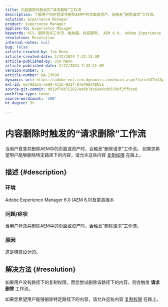 ```yaml
---
title: 内容删除时触发的“请求删除”工作流
description: 了解用户何时登录并删除AEM中的页面或资产，会触发“删除请求”工作流。
solution: Experience Manager
product: Experience Manager
applies-to: Experience Manager
keywords: KCS，删除请求工作流，触发器，内容删除， AEM 6.0， Adobe Experience Manager 6.0，常见问题解答
resolution: Resolution
internal-notes: null
bug: false
article-created-by: Jim Menn
article-created-date: 2/22/2024 7:32:13 AM
article-published-by: Jim Menn
article-published-date: 2/22/2024 7:42:11 AM
version-number: 1
article-number: KA-23690
dynamics-url: https://adobe-ent.crm.dynamics.com/main.aspx?forceUCI=1&pagetype=entityrecord&etn=knowledgearticle&id=6fc7b07a-54d1-ee11-9079-6045bd006268
exl-id: 6e79da5a-ce89-411b-921f-87e490348b5a
source-git-commit: dd19f78d752827e48b7dc68adcd95500f2ffbca0
workflow-type: tm+mt
source-wordcount: '190'
ht-degree: 3%

---
```


# 内容删除时触发的“请求删除”工作流


当用户登录并删除AEM中的页面或资产时，会触发“删除请求”工作流。 如果您希望用户能够删除特定路径下的内容，请允许这些内容 [复制权限](https://experienceleague.adobe.com/docs/experience-manager-release-information/aem-release-updates/previous-updates/aem-previous-versions.html) 在路上。

## 描述 {#description}


### 环境

Adobe Experience Manager 6.0 (AEM 6.0)及更高版本

### 问题/症状

当用户登录并删除AEM中的页面或资产时，会触发“删除请求”工作流。

### 原因

这是特意设计的。


## 解决方法 {#resolution}


如果用户没有路径下的复制权限，而您尝试删除该路径下的内容，则会触发 <b>请求删除</b> 工作流。

如果您希望用户能够删除特定路径下的内容，请允许这些内容 [复制权限](https://experienceleague.adobe.com/docs/experience-manager-release-information/aem-release-updates/previous-updates/aem-previous-versions.html) 在路上。
